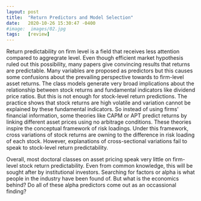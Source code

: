 ```yaml
---
layout: post
title:  "Return Predictors and Model Selection"
date:   2020-10-26 15:30:47 -0400
#image:  images/02.jpg
tags:   [review]
---
```


Return predictability on firm level is a field that receives less attention compared to aggregrate level. Even though efficient market hypothesis ruled out this possibility, many papers give convincing results that returns are predictable. Many variables are proposed as predictors but this causes some confusions about the prevailing perspective towards to firm-level asset returns. The class models generate very broad implications about the relationship between stock returns and fundamental indicators like dividend price ratios. But this is not enough for stock-level return predictions. The practice shows that stock returns are high volatile and variation cannot be explained by these fundamental indicators. So instead of using firms' financial information, some theories like CAPM or APT predict returns by linking different asset prices using no arbitrage conditions. These theories inspire the conceptual framework of risk loadings. Under this framework, cross variations of stock returns are owning to the difference in risk loading of each stock. However, explanations of cross-sectional variations fail to speak to stock-level return predictability. 

Overall, most doctoral classes on asset pricing speak very little on firm-level stock return predictability. Even from common knowledge, this will be sought after by institutional investors. Searching for factors or alpha is what people in the industry have been found of. But what is the economics behind? Do all of these alpha predictors come out as an occassional finding?
